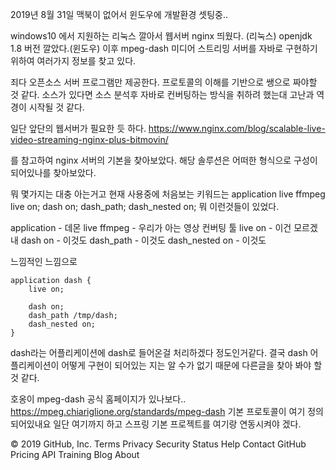    
2019년 8월 31일 맥북이 없어서 윈도우에 개발환경 셋팅중..

windows10 에서 지원하는 리눅스 깔아서 웹서버 nginx 띄웠다. (리눅스)
openjdk 1.8 버전 깔았다.(윈도우)
이후 mpeg-dash 미디어 스트리밍 서버를 자바로 구현하기 위하여 여러가지 정보를 찾고 있다.

죄다 오픈소스 서버 프로그램만 제공한다. 프로토콜의 이해를 기반으로 쌩으로 짜야할 것 같다. 소스가 있다면 소스 분석후 자바로 컨버팅하는 방식을 취하려 했는대 고난과 역경이 시작될 것 같다.

일단 앞단의 웹서버가 필요한 듯 하다. https://www.nginx.com/blog/scalable-live-video-streaming-nginx-plus-bitmovin/

를 참고하여 nginx 서버의 기본을 찾아보았다. 해당 솔루션은 어떠한 형식으로 구성이 되어있나를 찾아보았다.

뭐 몇가지는 대충 아는거고 현재 사용중에 처음보는 키워드는 application live ffmpeg live on; dash on; dash_path; dash_nested on; 뭐 이런것들이 있었다.

application - 데몬 live ffmpeg - 우리가 아는 영상 컨버팅 툴 live on - 이건 모르겠내 dash on - 이것도 dash_path - 이것도 dash_nested on - 이것도

느낌적인 느낌으로

    application dash {
        live on;

        dash on;
        dash_path /tmp/dash;
        dash_nested on;
    }
dash라는 어플리케이션에 dash로 들어온걸 처리하겠다 정도인거같다. 결국 dash 어플리케이션이 어떻게 구현이 되어있는 지는 알 수가 없기 때문에 다른글을 찾아 봐야 할 것 같다.

호옹이 mpeg-dash 공식 홈페이지가 있나보다.. https://mpeg.chiariglione.org/standards/mpeg-dash 기본 프로토콜이 여기 정의되어있내요 일단 여기까지 하고 스프링 기본 프로젝트를 여기랑 연동시켜야 겠다.

© 2019 GitHub, Inc.
Terms
Privacy
Security
Status
Help
Contact GitHub
Pricing
API
Training
Blog
About

